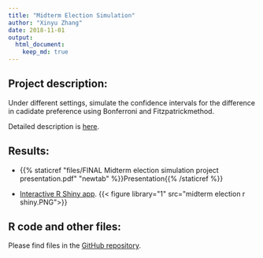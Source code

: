 ```yaml
---
title: "Midterm Election Simulation"
author: "Xinyu Zhang"
date: 2018-11-01
output:
  html_document:
    keep_md: true
---
```




## Project description:

Under different settings, simulate the confidence intervals for the difference in cadidate preference using Bonferroni and Fitzpatrickmethod.

Detailed description is [here](https://www.utdallas.edu/~ammann/stat6341/node13.html).

## Results:

* {{% staticref "files/FINAL Midterm election simulation project presentation.pdf" "newtab" %}}Presentation{{% /staticref %}}

* [Interactive R Shiny app](https://zxynj.shinyapps.io/Midterm_election_simulation_project_Stat_6341/).
{{< figure library="1" src="midterm election r shiny.PNG">}}

## R code and other files:

Please find files in the [GitHub repository](https://github.com/zxynj/R-shiny---Midterm-Election-Simulation-Project).

